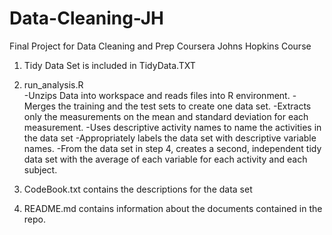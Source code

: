 # Data-Cleaning-JH
Final Project for Data Cleaning and Prep Coursera Johns Hopkins Course
1. Tidy Data Set is included in TidyData.TXT
2. run_analysis.R   
-Unzips Data into workspace and reads files into R environment.
-Merges the training and the test sets to create one data set.
-Extracts only the measurements on the mean and standard deviation for each measurement.
-Uses descriptive activity names to name the activities in the data set
-Appropriately labels the data set with descriptive variable names.
-From the data set in step 4, creates a second, independent tidy data set with the average of each variable for each activity and each subject.

3. CodeBook.txt 
contains the descriptions for the data set
4. README.md
contains information about the documents contained in the repo.
